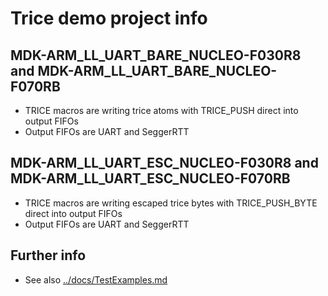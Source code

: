 # Trice demo project info

## MDK-ARM_LL_UART_BARE_NUCLEO-F030R8 and MDK-ARM_LL_UART_BARE_NUCLEO-F070RB

- TRICE macros are writing trice atoms with TRICE_PUSH direct into output FIFOs
- Output FIFOs are UART and SeggerRTT

## MDK-ARM_LL_UART_ESC_NUCLEO-F030R8 and MDK-ARM_LL_UART_ESC_NUCLEO-F070RB

- TRICE macros are writing escaped trice bytes with TRICE_PUSH_BYTE direct into output FIFOs
- Output FIFOs are UART and SeggerRTT

## Further info

- See also [../docs/TestExamples.md](../docs/TestExamples.md)

